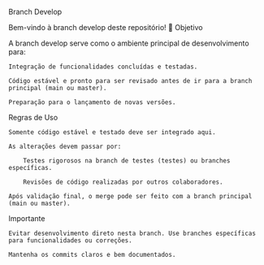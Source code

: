 Branch Develop

Bem-vindo à branch develop deste repositório! 🚀
Objetivo

A branch develop serve como o ambiente principal de desenvolvimento para:

    Integração de funcionalidades concluídas e testadas.

    Código estável e pronto para ser revisado antes de ir para a branch principal (main ou master).

    Preparação para o lançamento de novas versões.

Regras de Uso

    Somente código estável e testado deve ser integrado aqui.

    As alterações devem passar por:

        Testes rigorosos na branch de testes (testes) ou branches específicas.

        Revisões de código realizadas por outros colaboradores.

    Após validação final, o merge pode ser feito com a branch principal (main ou master).

Importante

    Evitar desenvolvimento direto nesta branch. Use branches específicas para funcionalidades ou correções.

    Mantenha os commits claros e bem documentados.


